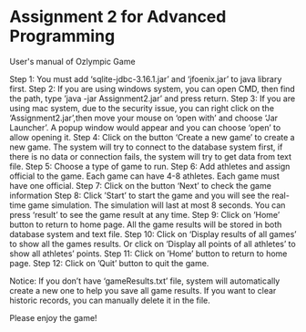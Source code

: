 # Assignment 2 for Advanced Programming

User's manual of Ozlympic Game

Step 1: You must add ‘sqlite-jdbc-3.16.1.jar’ and ‘jfoenix.jar’ to java library first.
Step 2: If you are using windows system, you can open CMD, then find the path, type ’java -jar Assignment2.jar’ and press return.
Step 3: If you are using mac system, due to the security issue, you can right click on the ‘Assignment2.jar’,then move your mouse on ‘open with’ and choose ‘Jar Launcher’. A popup window would appear and you can choose ‘open’ to allow opening it.
Step 4: Click on the button ‘Create a new game’ to create a new game. The system will try to connect to the database system first, if there is no data or connection fails, the system will try to get data from text file.
Step 5: Choose a type of game to run.
Step 6: Add athletes and assign official to the game. Each game can have 4-8 athletes.
Each game must have one official.
Step 7: Click on the button ‘Next’ to check the game information
Step 8: Click ’Start’ to start the game and you will see the real-time game simulation. The simulation will last at most 8 seconds. You can press ‘result’ to see the game result at any time.
Step 9: Click on ’Home’ button to return to home page. All the game results will be stored in both database system and text file.
Step 10: Click on ‘Display results of all games’ to show all the games results. Or click
on ‘Display all points of all athletes’ to show all athletes’ points.
Step 11: Click on ’Home’ button to return to home page.
Step 12: Click on ’Quit’ button to quit the game.

Notice: If you don’t have ‘gameResults.txt’ file, system will automatically create a new one to help you save all game results. If you want to clear historic records, you can manually delete it in the file.

Please enjoy the game!
